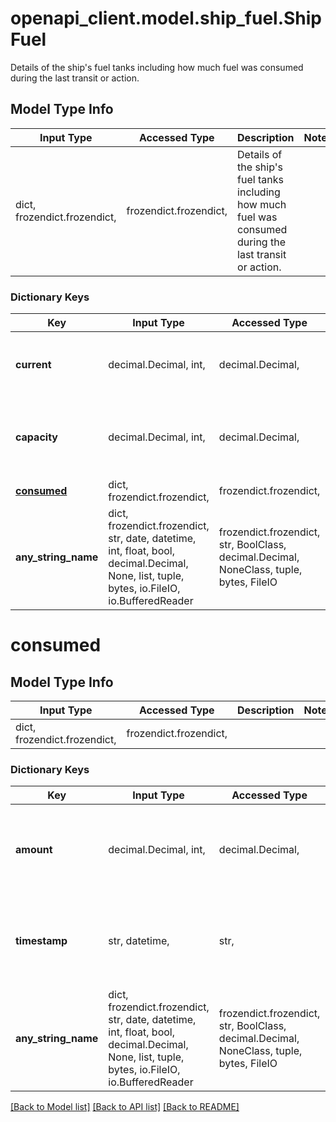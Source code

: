 # openapi_client.model.ship_fuel.ShipFuel

Details of the ship's fuel tanks including how much fuel was consumed during the last transit or action.

## Model Type Info
Input Type | Accessed Type | Description | Notes
------------ | ------------- | ------------- | -------------
dict, frozendict.frozendict,  | frozendict.frozendict,  | Details of the ship&#x27;s fuel tanks including how much fuel was consumed during the last transit or action. | 

### Dictionary Keys
Key | Input Type | Accessed Type | Description | Notes
------------ | ------------- | ------------- | ------------- | -------------
**current** | decimal.Decimal, int,  | decimal.Decimal,  | The current amount of fuel in the ship&#x27;s tanks. | 
**capacity** | decimal.Decimal, int,  | decimal.Decimal,  | The maximum amount of fuel the ship&#x27;s tanks can hold. | 
**[consumed](#consumed)** | dict, frozendict.frozendict,  | frozendict.frozendict,  |  | [optional] 
**any_string_name** | dict, frozendict.frozendict, str, date, datetime, int, float, bool, decimal.Decimal, None, list, tuple, bytes, io.FileIO, io.BufferedReader | frozendict.frozendict, str, BoolClass, decimal.Decimal, NoneClass, tuple, bytes, FileIO | any string name can be used but the value must be the correct type | [optional]

# consumed

## Model Type Info
Input Type | Accessed Type | Description | Notes
------------ | ------------- | ------------- | -------------
dict, frozendict.frozendict,  | frozendict.frozendict,  |  | 

### Dictionary Keys
Key | Input Type | Accessed Type | Description | Notes
------------ | ------------- | ------------- | ------------- | -------------
**amount** | decimal.Decimal, int,  | decimal.Decimal,  | The amount of fuel consumed by the most recent transit or action. | 
**timestamp** | str, datetime,  | str,  | The time at which the fuel was consumed. | value must conform to RFC-3339 date-time
**any_string_name** | dict, frozendict.frozendict, str, date, datetime, int, float, bool, decimal.Decimal, None, list, tuple, bytes, io.FileIO, io.BufferedReader | frozendict.frozendict, str, BoolClass, decimal.Decimal, NoneClass, tuple, bytes, FileIO | any string name can be used but the value must be the correct type | [optional]

[[Back to Model list]](../../README.md#documentation-for-models) [[Back to API list]](../../README.md#documentation-for-api-endpoints) [[Back to README]](../../README.md)

